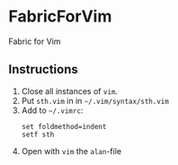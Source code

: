 # FabricForVim
Fabric for Vim

## Instructions
1. Close all instances of `vim`.
2. Put `sth.vim` in in `~/.vim/syntax/sth.vim`
4. Add to `~/.vimrc`:
   ```
   set foldmethod=indent
   setf sth
   ```
3. Open with `vim` the `alan`-file
